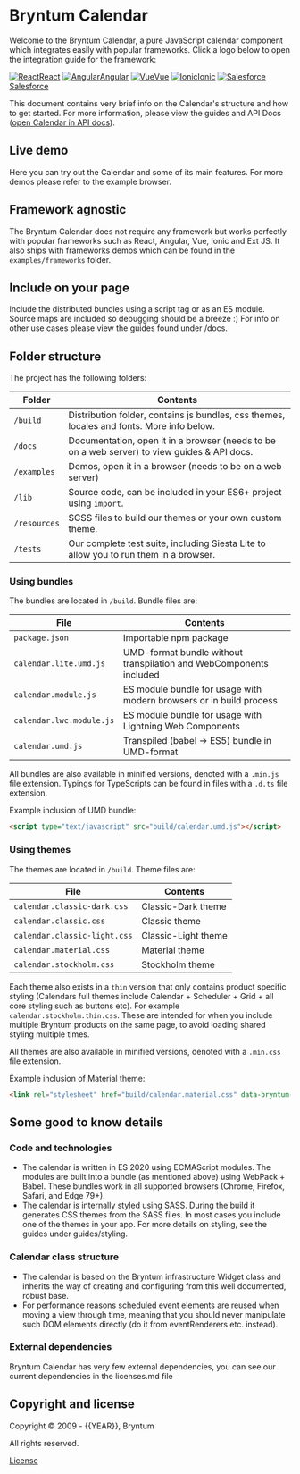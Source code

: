 [//]: # (Links in this document only works when viewed in the documentation browser, surf to ./docs)

# Bryntum Calendar

Welcome to the Bryntum Calendar, a pure JavaScript calendar component which integrates easily with popular frameworks.
Click a logo below to open the integration guide for the framework:

<div class="framework-logos">
<a href="#Calendar/guides/integration/react/guide.md"><img src="Core/logo/react.svg" alt="React"><span>React</span></a>
<a href="#Calendar/guides/integration/angular/guide.md"><img src="Core/logo/angular.svg" alt="Angular"><span>Angular</span></a>
<a href="#Calendar/guides/integration/vue/guide.md"><img src="Core/logo/vue.svg" alt="Vue"><span>Vue</span></a>
<a href="#Calendar/guides/integration/ionic.md"><img src="Core/logo/ionic.svg" alt="Ionic"><span>Ionic</span></a>
<a href="#Calendar/guides/integration/salesforce/readme.md"><img src="Core/logo/salesforce.svg" alt="Salesforce"><span>Salesforce</span></a>
</div>

This document contains very brief info on the Calendar's structure and how to get started. For more information, please
view the guides and API Docs ([open Calendar in API docs](#Calendar/view/Calendar)).

## Live demo

Here you can try out the Calendar and some of its main features. For more demos please refer to the example browser.

<div class="external-example" data-file="Calendar/guides/readme/replaceimage.js"></div>

## Framework agnostic

The Bryntum Calendar does not require any framework but works perfectly with popular frameworks such as React, Angular,
Vue, Ionic and Ext JS. It also ships with frameworks demos which can be found in the `examples/frameworks` folder.

## Include on your page

Include the distributed bundles using a script tag or as an ES module. Source maps are included so debugging should be a
breeze :) For info on other use cases please view the guides found under /docs.

## Folder structure

The project has the following folders:

| Folder       | Contents                                                                                     |
|--------------|----------------------------------------------------------------------------------------------|
| `/build`     | Distribution folder, contains js bundles, css themes, locales and fonts. More info below.    |
| `/docs`      | Documentation, open it in a browser (needs to be on a web server) to view guides & API docs. |
| `/examples`  | Demos, open it in a browser (needs to be on a web server)                                    |
| `/lib`       | Source code, can be included in your ES6+ project using `import`.                            |
| `/resources` | SCSS files to build our themes or your own custom theme.                                     |
| `/tests`     | Our complete test suite, including Siesta Lite to allow you to run them in a browser.        |

### Using bundles

The bundles are located in `/build`. Bundle files are:

| File                     | Contents                                                            |
|--------------------------|---------------------------------------------------------------------|
| `package.json`           | Importable npm package                                              |
| `calendar.lite.umd.js`   | UMD-format bundle without transpilation and WebComponents included  |
| `calendar.module.js`     | ES module bundle for usage with modern browsers or in build process |
| `calendar.lwc.module.js` | ES module bundle for usage with Lightning Web Components            |
| `calendar.umd.js`        | Transpiled (babel -> ES5) bundle in UMD-format                      |

All bundles are also available in minified versions, denoted with a `.min.js` file extension.
Typings for TypeScripts can be found in files with a `.d.ts` file extension.

Example inclusion of UMD bundle:

```html
<script type="text/javascript" src="build/calendar.umd.js"></script>
```

### Using themes

The themes are located in `/build`. Theme files are:

| File                         | Contents            |
|------------------------------|---------------------|
| `calendar.classic-dark.css`  | Classic-Dark theme  |
| `calendar.classic.css`       | Classic theme       |
| `calendar.classic-light.css` | Classic-Light theme |
| `calendar.material.css`      | Material theme      |
| `calendar.stockholm.css`     | Stockholm theme     |

Each theme also exists in a `thin` version that only contains product specific styling (Calendars full themes include
Calendar + Scheduler + Grid + all core styling such as buttons etc). For example `calendar.stockholm.thin.css`. These
are intended for when you include multiple Bryntum products on the same page, to avoid loading shared styling multiple
times.

All themes are also available in minified versions, denoted with a `.min.css` file extension.

Example inclusion of Material theme:

```html
<link rel="stylesheet" href="build/calendar.material.css" data-bryntum-theme>
```

## Some good to know details

### Code and technologies

* The calendar is written in ES 2020 using ECMAScript modules. The modules are built into a bundle (as mentioned above)
  using WebPack + Babel. These bundles work in all supported browsers (Chrome, Firefox, Safari, and Edge 79+).
* The calendar is internally styled using SASS. During the build it generates CSS themes from the SASS files. In most
  cases you include one of the themes in your app. For more details on styling, see the guides under guides/styling.

### Calendar class structure

* The calendar is based on the Bryntum infrastructure Widget class and inherits the way of creating and configuring from
  this well documented, robust base.
* For performance reasons scheduled event elements are reused when moving a view through time, meaning that you should
  never manipulate such DOM elements directly (do it from eventRenderers etc. instead).

### External dependencies

Bryntum Calendar has very few external dependencies, you can see our current dependencies in the licenses.md file

## Copyright and license

Copyright © 2009 - {{YEAR}}, Bryntum

All rights reserved.

[License](https://www.bryntum.com/products/calendar/license/)
